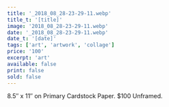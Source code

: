 ```yaml
---
title: '_2018_08_28-23-29-11.webp'
title_t: '[title]'
image: '2018_08_28-23-29-11.webp'
date: '_2018_08_28-23-29-11.webp'
date_t: '[date]'
tags: ['art', 'artwork', 'collage']
price: '100'
excerpt: 'art'
available: false
print: false
sold: false
---
```



8.5″ x 11″ on Primary Cardstock Paper.
$100 Unframed.
